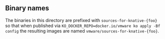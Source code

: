 ## Binary names

The binaries in this directory are prefixed with `sources-for-knative-{foo}` so
that when published via `KO_DOCKER_REPO=docker.io/vmware ko apply -Bf config`
the resulting images are named `vmware/sources-for-knative-{foo}`.
